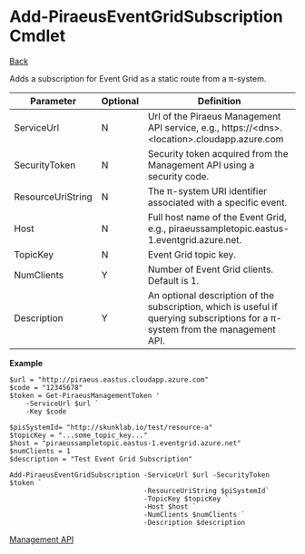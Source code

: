 ﻿


Add-PiraeusEventGridSubscription Cmdlet
=====
[Back](MgmtApi.md)

Adds a subscription for Event Grid as a static route from a π-system.

| **Parameter**     | **Optional** | **Definition**                                                                                                                      |
|-------------------|--------------|-------------------------------------------------------------------------------------------------------------------------------------|
| ServiceUrl        | N            | Url of the Piraeus Management API service, e.g., https://\<dns\>.\<location\>.cloudapp.azure.com                                    |
| SecurityToken     | N            | Security token acquired from the Management API using a security code.                                                              |
| ResourceUriString | N            | The π-system URI identifier associated with a specific event.                                                                       |
| Host| N            | Full host name of the Event Grid, e.g., piraeussampletopic.eastus-1.eventgrid.azure.net.                                                                                                |
| TopicKey               | N            | Event Grid topic key.                                                                                                         |
| NumClients          | Y            | Number of Event Grid clients. Default is 1.                                                             |
| Description       | Y            | An optional description of the subscription, which is useful if querying subscriptions for a π-system from the management API.      |


**Example**

```
$url = "http://piraeus.eastus.cloudapp.azure.com"  
$code = "12345678"  
$token = Get-PiraeusManagementToken '
	-ServiceUrl $url `
	-Key $code 

$pisSystemId= "http://skunklab.io/test/resource-a"
$topicKey = "...some_topic_key..."
$host = "piraeussampletopic.eastus-1.eventgrid.azure.net"
$numClients = 1
$description = "Test Event Grid Subscription"

Add-PiraeusEventGridSubscription -ServiceUrl $url -SecurityToken $token `
                                 -ResourceUriString $piSystemId`
                                 -TopicKey $topicKey `
                                 -Host $host `
                                 -NumClients $numClients `
                                 -Description $description
  ```
  
  [Management API](MgmtApi.md)                
                  

